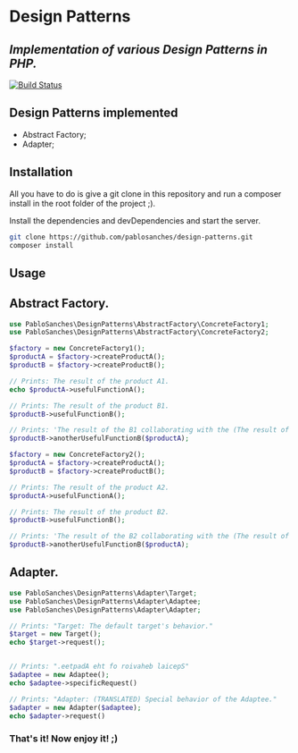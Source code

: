# Design Patterns
## _Implementation of various Design Patterns in PHP._

[![Build Status](https://travis-ci.org/pablosanches/design-patterns.svg?branch=master)](https://travis-ci.org/pablosanches/design-patterns)

## Design Patterns implemented

- Abstract Factory;
- Adapter;

## Installation

All you have to do is give a git clone in this repository and run a composer install in the root folder of the project ;).

Install the dependencies and devDependencies and start the server.

```sh
git clone https://github.com/pablosanches/design-patterns.git
composer install
```

## Usage

## Abstract Factory.
```php
use PabloSanches\DesignPatterns\AbstractFactory\ConcreteFactory1;
use PabloSanches\DesignPatterns\AbstractFactory\ConcreteFactory2;

$factory = new ConcreteFactory1();
$productA = $factory->createProductA();
$productB = $factory->createProductB();

// Prints: The result of the product A1.
echo $productA->usefulFunctionA();

// Prints: The result of the product B1.
$productB->usefulFunctionB();

// Prints: 'The result of the B1 collaborating with the (The result of the product A1.)
$productB->anotherUsefulFunctionB($productA);

$factory = new ConcreteFactory2();
$productA = $factory->createProductA();
$productB = $factory->createProductB();

// Prints: The result of the product A2.
$productA->usefulFunctionA();

// Prints: The result of the product B2.
$productB->usefulFunctionB();

// Prints: 'The result of the B2 collaborating with the (The result of the product A2.)
$productB->anotherUsefulFunctionB($productA);
```

## Adapter.
```php
use PabloSanches\DesignPatterns\Adapter\Target;
use PabloSanches\DesignPatterns\Adapter\Adaptee;
use PabloSanches\DesignPatterns\Adapter\Adapter;

// Prints: "Target: The default target's behavior."
$target = new Target();
echo $target->request();


// Prints: ".eetpadA eht fo roivaheb laicepS"
$adaptee = new Adaptee();
echo $adaptee->specificRequest()

// Prints: "Adapter: (TRANSLATED) Special behavior of the Adaptee."
$adapter = new Adapter($adaptee);
echo $adapter->request()
```

### That's it! Now enjoy it! ;)
